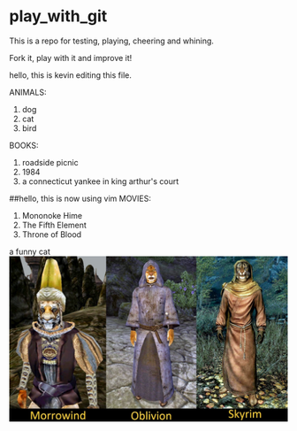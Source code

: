 # play_with_git

This is a repo for testing, playing, cheering and whining.

Fork it, play with it and improve it!

hello, this is kevin editing this file.

ANIMALS:
1. dog
2. cat
3. bird

BOOKS:
1. roadside picnic
2. 1984
3. a connecticut yankee in king arthur's court

##hello, this is now using vim
MOVIES:
1. Mononoke Hime
2. The Fifth Element
3. Throne of Blood

a funny cat
![Funny Cat](funnycat.jpg)
